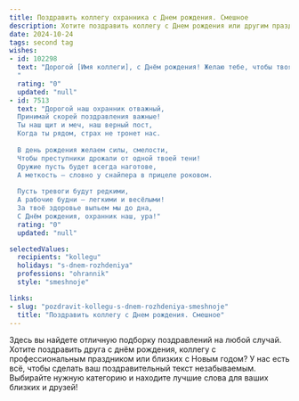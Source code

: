 ```yaml
---
title: Поздравить коллегу охранника c Днем рождения. Смешное
description: Хотите поздравить коллегу c Днем рождения или другим праздником? Наш ИИ создаст незабываемое поздравление, а вы обязательно выделитесь среди других.  
date: 2024-10-24
tags: second tag
wishes:
- id: 102298
  text: "Дорогой [Имя коллеги], с Днём рождения! Желаю тебе, чтобы твоя бдительность была только на работе, а дома —  полный релакс и отсутствие тревожных сигналов! Пусть зарплата твоя будет крепким орешком, который никто не сможет взломать, а жизнь — сплошным праздником без нарушителей спокойствия!  Будь здоров, как бронированная дверь, и счастлив, как кот, который спит на солнышке после удачной ночной смены!
  "
  rating: "0"
  updated: "null"
- id: 7513
  text: "Дорогой наш охранник отважный,
  Принимай скорей поздравления важные!
  Ты наш щит и меч, наш верный пост,
  Когда ты рядом, страх не тронет нас.
  
  В день рождения желаем силы, смелости,
  Чтобы преступники дрожали от одной твоей тени!
  Оружие пусть будет всегда наготове,
  А меткость — словно у снайпера в прицеле роковом.
  
  Пусть тревоги будут редкими,
  А рабочие будни — легкими и весёлыми!
  За твоё здоровье выпьем мы до дна,
  С Днём рождения, охранник наш, ура!"
  rating: "0"
  updated: "null"

selectedValues:
  recipients: "kollegu"
  holidays: "s-dnem-rozhdeniya"
  professions: "ohrannik"
  style: "smeshnoje"

links:
- slug: "pozdravit-kollegu-s-dnem-rozhdeniya-smeshnoje"
  title: "Поздравить коллегу c Днем рождения. Смешное"
---
```


Здесь вы найдете отличную подборку поздравлений на любой случай.
Хотите поздравить друга с днём рождения, коллегу с профессиональным праздником или близких с Новым годом? У нас есть всё, чтобы сделать ваш поздравительный текст незабываемым. Выбирайте нужную категорию и находите лучшие слова для ваших близких и друзей!
